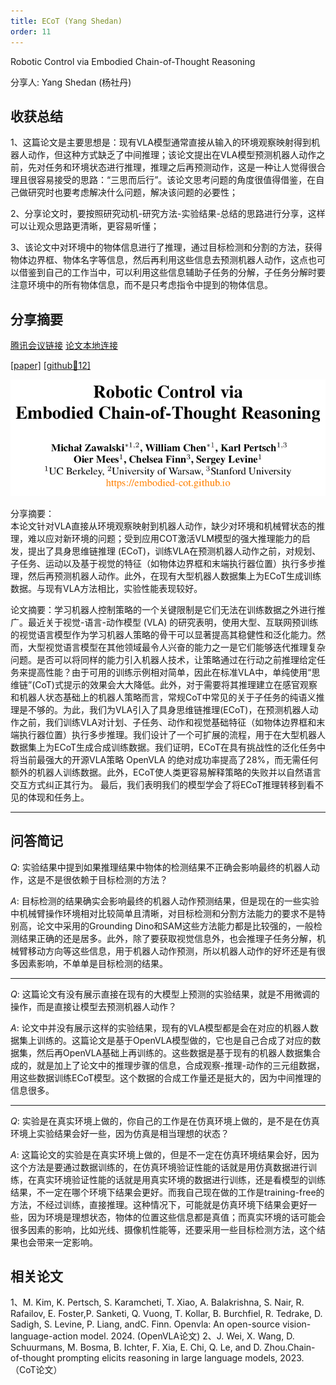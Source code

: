```yaml
---
title: ECoT (Yang Shedan)
order: 11
---
```


Robotic Control via Embodied Chain-of-Thought Reasoning

分享人: Yang Shedan (杨社丹) 

## 收获总结

1、这篇论文是主要思想是：现有VLA模型通常直接从输入的环境观察映射得到机器人动作，但这种方式缺乏了中间推理；该论文提出在VLA模型预测机器人动作之前，先对任务和环境状态进行推理，推理之后再预测动作，这是一种让人觉得很合理且很容易接受的思路：“三思而后行”。该论文思考问题的角度很值得借鉴，在自己做研究时也要考虑解决什么问题，解决该问题的必要性；  

2、分享论文时，要按照研究动机-研究方法-实验结果-总结的思路进行分享，这样可以让观众思路更清晰，更容易听懂；

3、该论文中对环境中的物体信息进行了推理，通过目标检测和分割的方法，获得物体边界框、物体名字等信息，然后再利用这些信息去预测机器人动作，这点也可以借鉴到自己的工作当中，可以利用这些信息辅助子任务的分解，子任务分解时要注意环境中的所有物体信息，而不是只考虑指令中提到的物体信息。




## 分享摘要



[腾讯会议链接](https://meeting.tencent.com/crm/2qdpyqRd15) [论文本地连接](/tinyweekly/papers/(ECoT)2407.08693v2.pdf) 

[[paper]](https://arxiv.org/abs/2407.08693) [[github🌟12]](https://github.com/MichalZawalski/embodied-CoT) 

![alt text](/tinyweekly/figs/0106_ECoT.png)


分享摘要：</br>
本论文针对VLA直接从环境观察映射到机器人动作，缺少对环境和机械臂状态的推理，难以应对新环境的问题；受到应用COT激活VLM模型的强大推理能力的启发，提出了具身思维链推理 (ECoT)，训练VLA在预测机器人动作之前，对规划、子任务、运动以及基于视觉的特征（如物体边界框和末端执行器位置）执行多步推理，然后再预测机器人动作。此外，在现有大型机器人数据集上为ECoT生成训练数据。与现有VLA方法相比，实验性能表现较好。  

论文摘要：学习机器人控制策略的一个关键限制是它们无法在训练数据之外进行推广。最近关于视觉-语言-动作模型 (VLA) 的研究表明，使用大型、互联网预训练的视觉语言模型作为学习机器人策略的骨干可以显著提高其稳健性和泛化能力。然而，大型视觉语言模型在其他领域最令人兴奋的能力之一是它们能够迭代推理复杂问题。是否可以将同样的能力引入机器人技术，让策略通过在行动之前推理给定任务来提高性能？由于可用的训练示例相对简单，因此在标准VLA中，单纯使用“思维链”(CoT)式提示的效果会大大降低。此外，对于需要将其推理建立在感官观察和机器人状态基础上的机器人策略而言，常规CoT中常见的关于子任务的纯语义推理是不够的。为此，我们为VLA引入了具身思维链推理(ECoT)，在预测机器人动作之前，我们训练VLA对计划、子任务、动作和视觉基础特征（如物体边界框和末端执行器位置）执行多步推理。我们设计了一个可扩展的流程，用于在大型机器人数据集上为ECoT生成合成训练数据。我们证明，ECoT在具有挑战性的泛化任务中将当前最强大的开源VLA策略 OpenVLA 的绝对成功率提高了28%，而无需任何额外的机器人训练数据。此外，ECoT使人类更容易解释策略的失败并以自然语言交互方式纠正其行为。 最后，我们表明我们的模型学会了将ECoT推理转移到看不见的体现和任务上。

---

## 问答简记        

$Q:$ 实验结果中提到如果推理结果中物体的检测结果不正确会影响最终的机器人动作，这是不是很依赖于目标检测的方法？  

$A:$ 目标检测的结果确实会影响最终的机器人动作预测结果，但是现在的一些实验中机械臂操作环境相对比较简单且清晰，对目标检测和分割方法能力的要求不是特别高，论文中采用的Grounding Dino和SAM这些方法能力都是比较强的，一般检测结果正确的还是居多。此外，除了要获取视觉信息外，也会推理子任务分解，机械臂移动方向等这些信息，用于机器人动作预测，所以机器人动作的好坏还是有很多因素影响，不单单是目标检测的结果。

---

$Q:$ 这篇论文有没有展示直接在现有的大模型上预测的实验结果，就是不用微调的操作，而是直接让模型去预测机器人动作？  

$A:$ 论文中并没有展示这样的实验结果，现有的VLA模型都是会在对应的机器人数据集上训练的。这篇论文是基于OpenVLA模型做的，它也是自己合成了对应的数据集，然后再OpenVLA基础上再训练的。这些数据是基于现有的机器人数据集合成的，就是加上了论文中的推理步骤的信息，合成观察-推理-动作的三元组数据，用这些数据训练ECoT模型。这个数据的合成工作量还是挺大的，因为中间推理的信息很多。

---
$Q:$ 实验是在真实环境上做的，你自己的工作是在仿真环境上做的，是不是在仿真环境上实验结果会好一些，因为仿真是相当理想的状态？  

$A:$ 这篇论文的实验是在真实环境上做的，但是不一定在仿真环境结果会好，因为这个方法是要通过数据训练的，在仿真环境验证性能的话就是用仿真数据进行训练，在真实环境验证性能的话就是用真实环境的数据进行训练，还是看模型的训练结果，不一定在哪个环境下结果会更好。而我自己现在做的工作是training-free的方法，不经过训练，直接推理。这种情况下，可能就是仿真环境下结果会更好一些，因为环境是理想状态，物体的位置这些信息都是真值；而真实环境的话可能会很多因素的影响，比如光线、摄像机性能等，还要采用一些目标检测方法，这个结果也会带来一定影响。

## 相关论文
1、M. Kim, K. Pertsch, S. Karamcheti, T. Xiao, A. Balakrishna, S. Nair, R. Rafailov, E. Foster,P. Sanketi, Q. Vuong, T. Kollar, B. Burchfiel, R. Tedrake, D. Sadigh, S. Levine, P. Liang, andC. Finn. Openvla: An open-source vision-language-action model. 2024. (OpenVLA论文)
2、J. Wei, X. Wang, D. Schuurmans, M. Bosma, B. Ichter, F. Xia, E. Chi, Q. Le, and D. Zhou.Chain-of-thought prompting elicits reasoning in large language models, 2023.（CoT论文）





